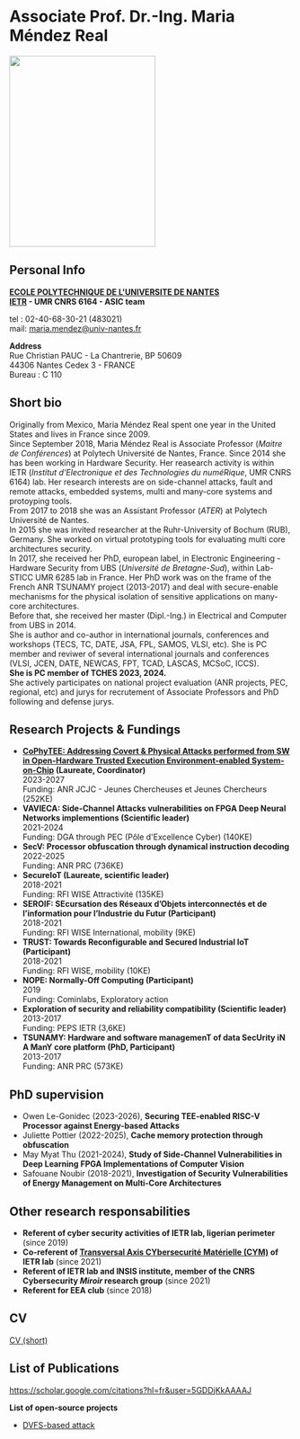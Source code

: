 
Associate Prof. Dr.-Ing. Maria Méndez Real <br/>
============

<img src="/PXL_20210629_160141244.PORTRAIT.jpg" width="260" height="340" /> 

Personal Info
-----

**[ECOLE POLYTECHNIQUE DE L'UNIVERSITE DE NANTES](https://www.univ-nantes.fr/)**<br/>
**[IETR](https://www.ietr.fr/?lang=en) - UMR CNRS 6164 - ASIC team**

tel : 02-40-68-30-21 (483021)<br/>
mail: maria.mendez@univ-nantes.fr

**Address**<br/>
Rue Christian PAUC - La Chantrerie, BP 50609<br/>
44306 Nantes Cedex 3 - FRANCE<br/>
Bureau : C 110

Short bio
-------
Originally from Mexico, Maria Méndez Real spent one year in the United States and lives in France since 2009.<br/>
Since September 2018, Maria Méndez Real is Associate Professor (*Maitre de Conférences*) at Polytech Université de Nantes, France. Since 2014 she has been working in Hardware Security. Her reasearch activity is within IETR (*Institut d’Electronique et des Technologies du numéRique*, UMR CNRS 6164) lab. Her research interests are on  side-channel attacks, fault and remote attacks, embedded systems, multi and many-core systems and protoyping tools.<br/>
From 2017 to 2018 she was an Assistant Professor (*ATER*) at Polytech Université de Nantes.<br/>
In 2015 she was invited researcher at the Ruhr-University of Bochum (RUB), Germany. She worked on virtual prototyping tools for evaluating multi core architectures security.<br/>
In 2017, she received her PhD, european label, in Electronic Engineering - Hardware Security from UBS (*Université de Bretagne-Sud*), within Lab-STICC UMR 6285 lab in France. Her PhD work was on the frame of the French ANR TSUNAMY project (2013-2017) and deal with secure-enable mechanisms for the physical isolation of sensitive applications on many-core architectures.<br/>
Before that, she received her master (Dipl.-Ing.) in Electrical and Computer from UBS in 2014.<br/>
She is author and co-author in international journals, conferences and workshops (TECS, TC, DATE, JSA, FPL, SAMOS, VLSI, etc). She is PC member and reviwer of several international journals and conferences (VLSI, JCEN, DATE, NEWCAS, FPT, TCAD, LASCAS, MCSoC, ICCS).<br/>
**She is PC member of TCHES 2023, 2024.**<br/>
She actively participates on national project evaluation (ANR projects, PEC, regional, etc) and jurys for recrutement of Associate Professors and PhD following and defense jurys.

Research Projects & Fundings
-------
- **[CoPhyTEE: Addressing Covert & Physical Attacks performed from SW in Open-Hardware Trusted Execution Environment-enabled System-on-Chip](https://MariaMendezReal.github.io/CoPhyTEE.html) (Laureate, Coordinator)**<br/>
  2023-2027<br/>
  Funding: ANR JCJC - Jeunes Chercheuses et Jeunes Chercheurs (252KE)<br/>
- **VAVIECA: Side-Channel Attacks vulnerabilities on FPGA Deep Neural Networks implementions (Scientific leader)**<br/>
  2021-2024<br/>
  Funding: DGA through PEC (Pôle d'Excellence Cyber) (140KE)<br/>
- **SecV: Processor obfuscation through dynamical instruction decoding** <br/>
  2022-2025<br/>
  Funding: ANR PRC (736KE)<br/>
- **SecureIoT (Laureate, scientific leader)**<br/>
  2018-2021<br/>
  Funding: RFI WISE Attractivité (135KE)
- **SEROIF: SEcursation des Réseaux d’Objets interconnectés et de l’information pour l’Industrie du Futur (Participant)**<br/>
  2018-2021<br/>
  Funding: RFI WISE International, mobility (9KE)
- **TRUST: Towards Reconfigurable and Secured Industrial IoT (Participant)**<br/>
  2018-2021<br/>
  Funding: RFI WISE, mobility (10KE)
- **NOPE: Normally-Off Computing (Participant)**<br/>
  2019<br/>
  Funding: Cominlabs, Exploratory action <br/>
- **Exploration of security and reliability compatibility (Scientific leader)**<br/>
  2013-2017<br/>
  Funding: PEPS IETR (3,6KE)
- **TSUNAMY: Hardware and software managemenT of data SecUrity iN A ManY core platform (PhD, Participant)**<br/>
  2013-2017<br/>
  Funding: ANR PRC (573KE)
    
PhD supervision
-------
- Owen Le-Gonidec (2023-2026), **Securing TEE-enabled RISC-V Processor against Energy-based Attacks**
- Juliette Pottier (2022-2025), **Cache memory protection through obfuscation**
- May Myat Thu (2021-2024), **Study of Side-Channel Vulnerabilities in Deep Learning FPGA Implementations of Computer Vision**
- Safouane Noubir (2018-2021), **Investigation of Security Vulnerabilities of Energy Management on Multi-Core Architectures**

Other research responsabilities
-------
- **Referent of cyber security activities of IETR lab, ligerian perimeter** (since 2019)
- **Co-referent of [Transversal Axis CYbersecurité Matérielle (CYM)](https://www.ietr.fr/cybersecurite-materielle-cym) of IETR lab** (since 2021)
- **Referent of IETR lab and INSIS institute, member of the CNRS Cybersecurity _Miroir_ research group** (since 2021)
- **Referent for EEA club** (since 2018)

CV
-------
[CV (short)](/cv2pages_2022.pdf)

List of Publications
-------
https://scholar.google.com/citations?hl=fr&user=5GDDjKkAAAAJ

**List of open-source projects**
- [DVFS-based attack](https://github.com/MariaMendezReal/DVFS-multicore-attack)

